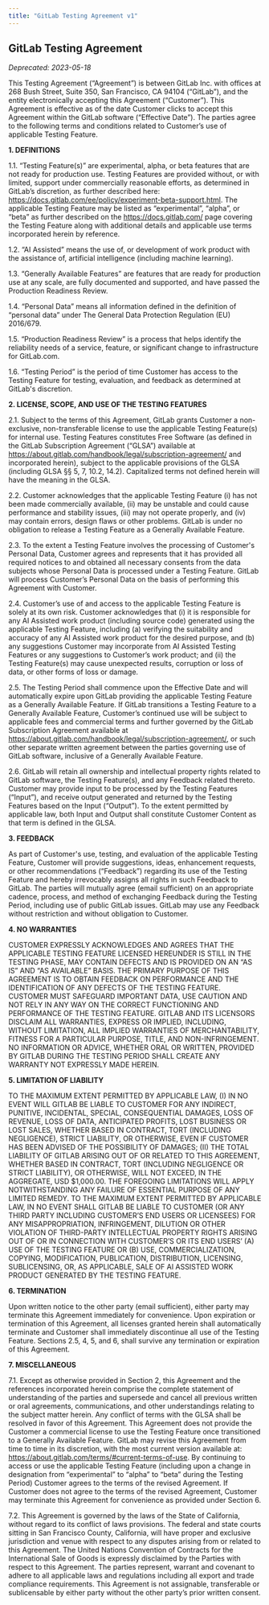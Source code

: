 ```yaml
---
title: "GitLab Testing Agreement v1"
---
```


## GitLab Testing Agreement

*Deprecated: 2023-05-18*

This Testing Agreement (“Agreement”) is between GitLab Inc. with offices at 268 Bush Street, Suite 350, San Francisco, CA 94104 (“GitLab”), and the entity electronically accepting this Agreement (“Customer”). This Agreement is effective as of the date Customer clicks to accept this Agreement within the GitLab software (“Effective Date”). The parties agree to the following terms and conditions related to Customer’s use of applicable Testing Feature.

**1. DEFINITIONS**

1.1. “Testing Feature(s)” are experimental, alpha, or beta features that are not ready for production use. Testing Features are provided without, or with limited, support under commercially reasonable efforts, as determined in GitLab’s discretion, as further described here: https://docs.gitlab.com/ee/policy/experiment-beta-support.html. The applicable Testing Feature may be listed as “experimental”, “alpha”, or “beta” as further described on the https://docs.gitlab.com/ page covering the Testing Feature along with additional details and applicable use terms incorporated herein by reference.

1.2. “AI Assisted” means the use of, or development of work product with the assistance of, artificial intelligence (including machine learning).

1.3. “Generally Available Features” are features that are ready for production use at any scale, are fully documented and supported, and have passed the Production Readiness Review.

1.4. “Personal Data” means all information defined in the definition of “personal data” under The General Data Protection Regulation (EU) 2016/679.

1.5. “Production Readiness Review” is a process that helps identify the reliability needs of a service, feature, or significant change to infrastructure for GitLab.com.

1.6. “Testing Period” is the period of time Customer has access to the Testing Feature for testing, evaluation, and feedback as determined at GitLab's discretion.

**2. LICENSE, SCOPE, AND USE OF THE TESTING FEATURES**

2.1. Subject to the terms of this Agreement, GitLab grants Customer a non-exclusive, non-transferable license to use the applicable Testing Feature(s) for internal use. Testing Features constitutes Free Software (as defined in the GitLab Subscription Agreement (“GLSA”) available at https://about.gitlab.com/handbook/legal/subscription-agreement/ and incorporated herein), subject to the applicable provisions of the GLSA (including GLSA §§ 5, 7, 10.2, 14.2). Capitalized terms not defined herein will have the meaning in the GLSA.

2.2. Customer acknowledges that the applicable Testing Feature (i) has not been made commercially available, (ii) may be unstable and could cause performance and stability issues, (iii) may not operate properly, and (iv) may contain errors, design flaws or other problems. GitLab is under no obligation to release a Testing Feature as a Generally Available Feature.

2.3. To the extent a Testing Feature involves the processing of Customer's Personal Data, Customer agrees and represents that it has provided all required notices to and obtained all necessary consents from the data subjects whose Personal Data is processed under a Testing Feature. GitLab will process Customer’s Personal Data on the basis of performing this Agreement with Customer.

2.4. Customer’s use of and access to the applicable Testing Feature is solely at its own risk. Customer acknowledges that (i) it is responsible for any AI Assisted work product (including source code) generated using the applicable Testing Feature, including (a) verifying the suitability and accuracy of any AI Assisted work product for the desired purpose, and (b) any suggestions Customer may incorporate from AI Assisted Testing Features or any suggestions to Customer’s work product; and (ii) the Testing Feature(s) may cause unexpected results, corruption or loss of data, or other forms of loss or damage.

2.5. The Testing Period shall commence upon the Effective Date and will automatically expire upon GitLab providing the applicable Testing Feature as a Generally Available Feature. If GitLab transitions a Testing Feature to a Generally Available Feature, Customer’s continued use will be subject to applicable fees and commercial terms and further governed by the GitLab Subscription Agreement available at https://about.gitlab.com/handbook/legal/subscription-agreement/, or such other separate written agreement between the parties governing use of GitLab software, inclusive of a Generally Available Feature.

2.6. GitLab will retain all ownership and intellectual property rights related to GitLab software, the Testing Feature(s), and any Feedback related thereto. Customer may provide input to be processed by the Testing Features (“Input”), and receive output generated and returned by the Testing Features based on the Input (“Output”). To the extent permitted by applicable law, both Input and Output shall constitute Customer Content as that term is defined in the GLSA.

**3. FEEDBACK**

As part of Customer's use, testing, and evaluation of the applicable Testing Feature, Customer will provide suggestions, ideas, enhancement requests, or other recommendations (“Feedback”) regarding its use of the Testing Feature and hereby irrevocably assigns all rights in such Feedback to GitLab. The parties will mutually agree (email sufficient) on an appropriate cadence, process, and method of exchanging Feedback during the Testing Period, including use of public GitLab issues. GitLab may use any Feedback without restriction and without obligation to Customer.

**4. NO WARRANTIES**

CUSTOMER EXPRESSLY ACKNOWLEDGES AND AGREES THAT THE APPLICABLE TESTING FEATURE LICENSED HEREUNDER IS STILL IN THE TESTING PHASE, MAY CONTAIN DEFECTS AND IS PROVIDED ON AN “AS IS” AND “AS AVAILABLE” BASIS. THE PRIMARY PURPOSE OF THIS AGREEMENT IS TO OBTAIN FEEDBACK ON PERFORMANCE AND THE IDENTIFICATION OF ANY DEFECTS OF THE TESTING FEATURE. CUSTOMER MUST SAFEGUARD IMPORTANT DATA, USE CAUTION AND NOT RELY IN ANY WAY ON THE CORRECT FUNCTIONING AND PERFORMANCE OF THE TESTING FEATURE. GITLAB AND ITS LICENSORS DISCLAIM ALL WARRANTIES, EXPRESS OR IMPLIED, INCLUDING, WITHOUT LIMITATION, ALL IMPLIED WARRANTIES OF MERCHANTABILITY, FITNESS FOR A PARTICULAR PURPOSE, TITLE, AND NON-INFRINGEMENT. NO INFORMATION OR ADVICE, WHETHER ORAL OR WRITTEN, PROVIDED BY GITLAB DURING THE TESTING PERIOD SHALL CREATE ANY WARRANTY NOT EXPRESSLY MADE HEREIN.

**5. LIMITATION OF LIABILITY**

TO THE MAXIMUM EXTENT PERMITTED BY APPLICABLE LAW, (I) IN NO EVENT WILL GITLAB BE LIABLE TO CUSTOMER FOR ANY INDIRECT, PUNITIVE, INCIDENTAL, SPECIAL, CONSEQUENTIAL DAMAGES, LOSS OF REVENUE, LOSS OF DATA, ANTICIPATED PROFITS, LOST BUSINESS OR LOST SALES, WHETHER BASED IN CONTRACT, TORT (INCLUDING NEGLIGENCE), STRICT LIABILITY, OR OTHERWISE, EVEN IF CUSTOMER HAS BEEN ADVISED OF THE POSSIBILITY OF DAMAGES; (II) THE TOTAL LIABILITY OF GITLAB ARISING OUT OF OR RELATED TO THIS AGREEMENT, WHETHER BASED IN CONTRACT, TORT (INCLUDING NEGLIGENCE OR STRICT LIABILITY), OR OTHERWISE, WILL NOT EXCEED, IN THE AGGREGATE, USD $1,000.00. THE FOREGOING LIMITATIONS WILL APPLY NOTWITHSTANDING ANY FAILURE OF ESSENTIAL PURPOSE OF ANY LIMITED REMEDY. TO THE MAXIMUM EXTENT PERMITTED BY APPLICABLE LAW, IN NO EVENT SHALL GITLAB BE LIABLE TO CUSTOMER (OR ANY THIRD PARTY INCLUDING CUSTOMER’S END USERS OR LICENSEES) FOR ANY MISAPPROPRIATION, INFRINGEMENT, DILUTION OR OTHER VIOLATION OF THIRD-PARTY INTELLECTUAL PROPERTY RIGHTS ARISING OUT OF OR IN CONNECTION WITH CUSTOMER’S OR ITS END USERS’ (A) USE OF THE TESTING FEATURE OR (B) USE, COMMERCIALIZATION, COPYING, MODIFICATION, PUBLICATION, DISTRIBUTION, LICENSING, SUBLICENSING, OR, AS APPLICABLE, SALE OF AI ASSISTED WORK PRODUCT GENERATED BY THE TESTING FEATURE.

**6. TERMINATION**

Upon written notice to the other party (email sufficient), either party may terminate this Agreement immediately for convenience. Upon expiration or termination of this Agreement, all licenses granted herein shall automatically terminate and Customer shall immediately discontinue all use of the Testing Feature. Sections 2.5, 4, 5, and 6, shall survive any termination or expiration of this Agreement.

**7. MISCELLANEOUS**

7.1. Except as otherwise provided in Section 2, this Agreement and the references incorporated herein comprise the complete statement of understanding of the parties and supersede and cancel all previous written or oral agreements, communications, and other understandings relating to the subject matter herein. Any conflict of terms with the GLSA shall be resolved in favor of this Agreement. This Agreement does not provide the Customer a commercial license to use the Testing Feature once transitioned to a Generally Available Feature. GitLab may revise this Agreement from time to time in its discretion, with the most current version available at: https://about.gitlab.com/terms/#current-terms-of-use. By continuing to access or use the applicable Testing Feature (including upon a change in designation from “experimental” to “alpha” to “beta” during the Testing Period) Customer agrees to the terms of the revised Agreement. If Customer does not agree to the terms of the revised Agreement, Customer may terminate this Agreement for convenience as provided under Section 6.

7.2. This Agreement is governed by the laws of the State of California, without regard to its conflict of laws provisions. The federal and state courts sitting in San Francisco County, California, will have proper and exclusive jurisdiction and venue with respect to any disputes arising from or related to this Agreement. The United Nations Convention of Contracts for the International Sale of Goods is expressly disclaimed by the Parties with respect to this Agreement. The parties represent, warrant and covenant to adhere to all applicable laws and regulations including all export and trade compliance requirements. This Agreement is not assignable, transferable or sublicensable by either party without the other party’s prior written consent.
